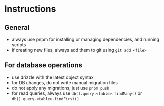 # Instructions

## General

- always use pnpm for installing or managing dependencies, and running scripts
- if creating new files, always add them to git using `git add <file>`

## For database operations

- use drizzle with the latest object syntax
- for DB changes, do not write manual migration files
- do not apply any migrations, just use `pnpm push`
- for read queries, always use `db().query.<table>.findMany()` or `db().query.<table>.findFirst()`
